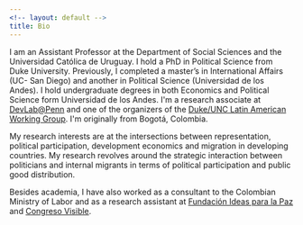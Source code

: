 ```yaml
---
<!-- layout: default -->
title: Bio
---
```


<!-- ## Bio -->

I am an Assistant Professor at the Department of Social Sciences and the Universidad Católica de Uruguay. I hold a PhD in Political Science from Duke University. Previously, I completed a master’s in International Affairs (UC- San Diego) and another in Political Science (Universidad de los Andes). I hold undergraduate degrees in both Economics and Political Science form Universidad de los Andes. I'm a research associate at [DevLab@Penn](https://web.sas.upenn.edu/dev-lab/) and one of the organizers of the [Duke/UNC Latin American Working Group](https://lacsconsortium.org/latin-american-politics-working-group/). I'm originally from Bogotá, Colombia.

My research interests are at the intersections between representation, political participation, development economics and migration in developing countries. My research revolves around the strategic interaction between politicians and internal migrants in terms of political participation and public good distribution.

Besides academia, I have also worked as a consultant to the Colombian Ministry of Labor and as a research assistant at [Fundación Ideas para la Paz](http://www.ideaspaz.org/) and [Congreso Visible](https://congresovisible.uniandes.edu.co/).
